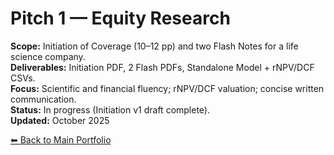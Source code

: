 # Pitch 1 — Equity Research  
**Scope:** Initiation of Coverage (10–12 pp) and two Flash Notes for a life science company.  
**Deliverables:** Initiation PDF, 2 Flash PDFs, Standalone Model + rNPV/DCF CSVs.  
**Focus:** Scientific and financial fluency; rNPV/DCF valuation; concise written communication.  
**Status:** In progress (Initiation v1 draft complete).  
**Updated:** October 2025

[⬅ Back to Main Portfolio](../..)
